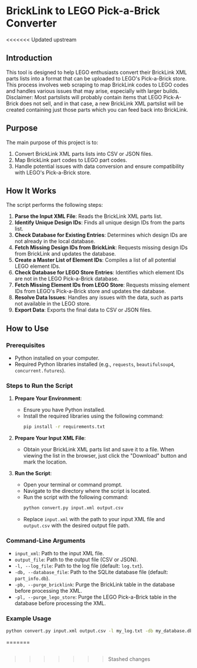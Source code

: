 # BrickLink to LEGO Pick-a-Brick Converter

<<<<<<< Updated upstream
## Introduction

This tool is designed to help LEGO enthusiasts convert their BrickLink XML parts lists into a format that can be uploaded to LEGO's Pick-a-Brick store. This process involves web scraping to map BrickLink codes to LEGO codes and handles various issues that may arise, especially with larger builds. Disclaimer: Most partslists will probably contain items that LEGO Pick-A-Brick does not sell, and in that case, a new BrickLink XML partslist will be created containing just those parts which you can feed back into BrickLink.

## Purpose

The main purpose of this project is to:
1. Convert BrickLink XML parts lists into CSV or JSON files.
2. Map BrickLink part codes to LEGO part codes.
3. Handle potential issues with data conversion and ensure compatibility with LEGO's Pick-a-Brick store.

## How It Works

The script performs the following steps:

1. **Parse the Input XML File**: Reads the BrickLink XML parts list.
2. **Identify Unique Design IDs**: Finds all unique design IDs from the parts list.
3. **Check Database for Existing Entries**: Determines which design IDs are not already in the local database.
4. **Fetch Missing Design IDs from BrickLink**: Requests missing design IDs from BrickLink and updates the database.
5. **Create a Master List of Element IDs**: Compiles a list of all potential LEGO element IDs.
6. **Check Database for LEGO Store Entries**: Identifies which element IDs are not in the LEGO Pick-a-Brick database.
7. **Fetch Missing Element IDs from LEGO Store**: Requests missing element IDs from LEGO's Pick-a-Brick store and updates the database.
8. **Resolve Data Issues**: Handles any issues with the data, such as parts not available in the LEGO store.
9. **Export Data**: Exports the final data to CSV or JSON files.

## How to Use

### Prerequisites

- Python installed on your computer.
- Required Python libraries installed (e.g., `requests`, `beautifulsoup4`, `concurrent.futures`).

### Steps to Run the Script

1. **Prepare Your Environment**:
   - Ensure you have Python installed.
   - Install the required libraries using the following command:
     ```sh
     pip install -r requirements.txt
     ```

2. **Prepare Your Input XML File**:
   - Obtain your BrickLink XML parts list and save it to a file. When viewing the list in the browser, just click the "Download" button and mark the location.

3. **Run the Script**:
   - Open your terminal or command prompt.
   - Navigate to the directory where the script is located.
   - Run the script with the following command:
     ```sh
     python convert.py input.xml output.csv
     ```
   - Replace `input.xml` with the path to your input XML file and `output.csv` with the desired output file path.

### Command-Line Arguments

- `input_xml`: Path to the input XML file.
- `output_file`: Path to the output file (CSV or JSON).
- `-l, --log_file`: Path to the log file (default: `log.txt`).
- `-db, --database_file`: Path to the SQLite database file (default: `part_info.db`).
- `-pb, --purge_bricklink`: Purge the BrickLink table in the database before processing the XML.
- `-pl, --purge_lego_store`: Purge the LEGO Pick-a-Brick table in the database before processing the XML.

### Example Usage

```sh
python convert.py input.xml output.csv -l my_log.txt -db my_database.db
```
=======
## 
>>>>>>> Stashed changes
